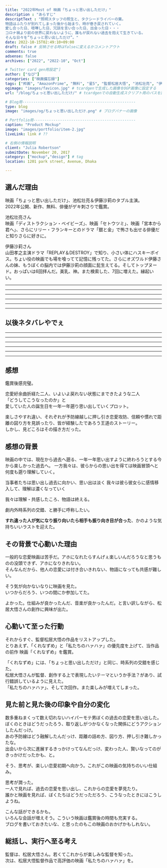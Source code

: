 ```yaml
---
title: "2022年Most of 映画「ちょっと思い出しただけ」"
description : "あらすじ"
descriptText : "照明スタッフの照生と、タクシードライバーの葉。
物語はふたりが別れてしまった後から始まり、時が巻き戻されていく。
愛し合った日、喧嘩した日、冗談を言い合った日、出会った日・・・
コロナ禍より前の世界に戻れないように、誰もが戻れない過去を抱えて生きている。
そんな日々を”ちょっと思い出しただけ”。"
date: 2022-10-15T02:49:10+09:00
draft: false # 反映させる時はfalseに変えるかコメントアウト
comments: true
adsense: false
archives: ["2022", "2022-10", "Oct"]

# Twitter card gen用設定"]
author: ["なぴ"]
categories: ["映画備忘録"]
tags: ["邦画", "AmazonPrime", "無料", "星5", "監督松居⼤悟", "池松壮亮", "伊藤沙莉"]  # tag
ogimage: "images/favicon.jpg" # tcardgenで生成した画像をOGP画像に設定する
url: "/blog/ちょっと思い出しただけ/" # tcardgenでの自動生成スクリプト用のパスを設定

# Blog用---------------------------------------------------
type: blog
image: "images/og/ちょっと思い出しただけ.png" # ブログバナーの画像

# Portfolio用----------------------------------------------
caption: "Product Mockup"
image: "images/portfolio/item-2.jpg"
liveLink: link # ??

# 右側の情報説明
client: "Julia Robertson"
submitDate: November 20, 2017
category: ["mockup","design"] # tag
location: 1201 park street, Avenue, Dhaka

---
```



## 選んだ理由
映画「ちょっと思い出しただけ」、池松壮亮＆伊藤沙莉のタブル主演。  
2022年公開、新作、無料、俳優がゲキ刺さりで鑑賞。

池松壮亮さん  
映画「ディストラクション・ベイビーズ」、映画「セトウツミ」、映画「宮本から君へ」、さらにリリー・フランキーとのドラマ「銀と金」で怖さも出せる俳優だと知りさらに好きに。  


伊藤沙莉さん  
山田孝之主演ドラマ「REPLAY＆DESTROY」で知り、小さい体にハスキーボイス。ちょい役の映画でも場を喰ってて記憶に残ってた。さらにオズワルド伊藤さんの妹、もうぼくの脳内では伊藤沙莉の顔面に髭生えてる。そしてトップヌード。おっぱいは6回拝んだ。美乳、神。また検索した、7回に増えた。縁起いい。


-------------------------
-------------------------
-------------------------
-------------------------
-------------------------
-------------------------
## 以後ネタバレやでぇ
-------------------------
-------------------------
-------------------------
-------------------------
-------------------------
-------------------------

## 感想
鑑賞後感完璧。

恋愛紆余曲折経た二人、いよいよ戻れない状態にまできたような二人  
「どうしてこうなったのか」と  
愛していた人の誕生日を一年一年遡り思い出していくプロット。

楽しさやすれ違い、それぞれが予防線越しに押し引き恋愛攻防、信頼や慣れで距離の図り方を見誤ったり、皆が経験したであろう王道のストーリー。  
しかし、見どころはその描き方だった。


## 感想の背景
映画の中では、現在から過去へ遡る、一年一年思い出すように終わろうとする今から楽しかった過去へ。
一方我々は、彼らからの思い出を得ては映画冒頭へと何度も遡り理解していく。

当事者たちは思い出し過去に向かい、思い出は淡く
我々は彼ら彼女らに感情移入して、理解は濃くなっていく

我々は理解・共感したころ、物語は終える。  

劇内外時系列の交錯、と勝手に呼称したい。

**すれ違った人が気になり振り向いたら相手も振り向き目が合った**、かのような気持ちいいラストを迎えた。



## その背景で心動いた理由
一般的な恋愛映画は苦手だ。アホになれたらすんげぇ楽しいんだろうなと思うものの没頭できず、アホになりきれない。  
そんなんだから、他人の恋愛には付き合いきれない、物語になっても共感が難しい。  

そう気が向かないなりに映画を見た。  
いつからだろう、いつの間にか参加してた。

よかった。仕組みが良かったんだ、音楽が良かったんだ。と言い訳しながら、松居大悟さんの創作に興味が出た。


## 心動いて至った行動
それからすぐ、監督松居大悟の作品をリストアップした。  
とりあえず、「くれなずめ」と「私たちのハァハァ」の優先度を上げて、当作品の前作 映画「くれなずめ」を鑑賞。

「くれなずめ」には、「ちょっと思い出しただけ」と同じ、時系列の交錯を感じた。  
松居大悟さんが監督、創作する上で表現したいテーマというか手法？があり、試行錯誤しているように見えた。  
「私たちのハァハァ」、そして次回作。また楽しみが増えてしまった。


## 見た前と見た後の印象や自分の変化
数多重ねまくって数え切れないハイパーモテ男ぼくの過去の恋愛を思い出した。  
ぼくのときはどうだったろう、取り返しがつかなくなった関係にどうアクションしたんだっけ。  
あの予防線はどう融解したんだっけ、距離の詰め方、図り方、押し引き難しかったな。  
出会いから次に進展するきっかけってなんだっけ、変わった人、賢いなってのがきっかけだったかも、と。

そう、思考が、楽しい恋愛初期へ向かう。これがこの映画の気持ちのいい仕組み。

思考が潤った。  
一人で見れば、過去の恋愛を思い出し、これからの恋愛を夢見たり。  
誰かと映画を見れば、ぼくたちはどうだっただろう、こうなったときにはこうしようね。  

こんな話ができるかも。  
いろんな会話が増えそう。こういう映画は鑑賞後の時間も充実する。  
ブログを書いておきたいな、と思ったのもこの映画のおかげかもしれない。


## 総括し、実行へ至る考え
監督は、松居⼤悟さん。若くてこれからが楽しみな監督を知った。  
次は、松居大悟監督作品で高評価の映画「私たちのハァハァ」を。